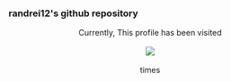 ### randrei12's github repository

<p align="center"> 
  Currently, This profile has been visited<br><br>
  <img src="https://profile-counter.glitch.me/randrei12/count.svg" /><br><br>
  times
</p>
